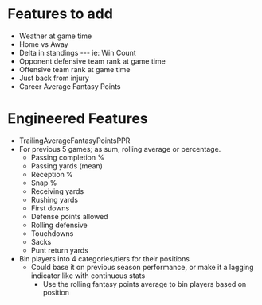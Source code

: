 
# Features to add

* Weather at game time
* Home vs Away
* Delta in standings --- ie: Win Count
* Opponent defensive team rank at game time
* Offensive team rank at game time
* Just back from injury
* Career Average Fantasy Points

# Engineered Features

* TrailingAverageFantasyPointsPPR
* For previous 5 games; as sum, rolling average or percentage.
    * Passing completion %
    * Passing yards (mean)
    * Reception %
    * Snap %
    * Receiving yards
    * Rushing yards
    * First downs
    * Defense points allowed
    * Rolling defensive
    * Touchdowns
    * Sacks
    * Punt return yards
* Bin players into 4 categories/tiers for their positions
    * Could base it on previous season performance, or make it a lagging indicator like with continuous stats
        * Use the rolling fantasy points average to bin players based on position